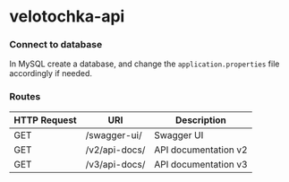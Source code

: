 # velotochka-api

### Connect to database

In MySQL create a database, and change the `application.properties` file accordingly if needed.

### Routes

| HTTP Request | URI           | Description          | 
|--------------|---------------|----------------------|
| GET          | /swagger-ui/  | Swagger UI           |
| GET          | /v2/api-docs/ | API documentation v2 |
| GET          | /v3/api-docs/ | API documentation v3 |
